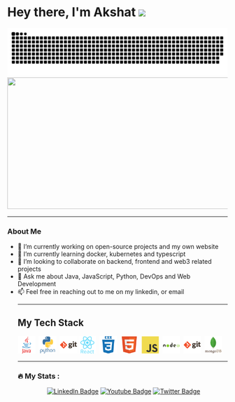 <h1>
  Hey there, I'm Akshat
  <img src="https://media.giphy.com/media/hvRJCLFzcasrR4ia7z/giphy.gif" width="30px"/>
</h1>
<div id="pacman" align="center">
<img src="https://github.com/Akshat-Mishra101/Akshat-Mishra101/blob/main/Images/grid-snake.svg" alt="commit grid snake">
</div>

<div id="main" align="center">
  <img src="https://media.giphy.com/media/dWesBcTLavkZuG35MI/giphy.gif" width="600" height="300"/>
</div>


---

 <h3>About Me</h3>
  <ul>
    <li>🔭 I’m currently working on open-source projects and my own website</li>
    <li>🌱 I’m currently learning docker, kubernetes and typescript</li>
    <li>👯 I’m looking to collaborate on backend, frontend and web3 related projects</li>
    <li>💬 Ask me about Java, JavaScript, Python, DevOps and Web Development</li>
    <li>📫 Feel free in reaching out to me on my linkedin, or email</li>


---
  <h2>My Tech Stack</h2>
<div>
  <img src="https://github.com/devicons/devicon/blob/master/icons/java/java-original-wordmark.svg" title="Java" alt="Java" width="40" height="40"/>&nbsp;
  <img src="https://github.com/devicons/devicon/blob/master/icons/python/python-original-wordmark.svg" title="Python" alt="Python" width="40" height="40"/>&nbsp;
  <img src="https://github.com/devicons/devicon/blob/master/icons/git/git-original-wordmark.svg" title="Git" **alt="Git" width="40" height="40"/>
  <img src="https://github.com/devicons/devicon/blob/master/icons/react/react-original-wordmark.svg" title="React" alt="React" width="40" height="40"/>&nbsp;
  <img src="https://github.com/devicons/devicon/blob/master/icons/css3/css3-plain-wordmark.svg"  title="CSS3" alt="CSS" width="40" height="40"/>&nbsp;
  <img src="https://github.com/devicons/devicon/blob/master/icons/html5/html5-original.svg" title="HTML5" alt="HTML" width="40" height="40"/>&nbsp;
  <img src="https://github.com/devicons/devicon/blob/master/icons/javascript/javascript-original.svg" title="JavaScript" alt="JavaScript" width="40" 
  <img src="https://github.com/devicons/devicon/blob/master/icons/mysql/mysql-original-wordmark.svg" title="MySQL"  alt="MySQL" width="40" height="40"/>&nbsp;
  <img src="https://github.com/devicons/devicon/blob/master/icons/nodejs/nodejs-original-wordmark.svg" title="NodeJS" alt="NodeJS" width="40" height="40"/>&nbsp;
  <img src="https://github.com/devicons/devicon/blob/master/icons/git/git-original-wordmark.svg" title="Git" **alt="Git" width="40" height="40"/>&nbsp;
  <img src="https://github.com/devicons/devicon/blob/master/icons/mongodb/mongodb-original-wordmark.svg" title="Mongodb" alt="Mongodb" width="40" height="40"/>
  
  

</div>


---

### :fire: My Stats :

<div align="center" id="badges">
  <img src="https://komarev.com/ghpvc/?username=Akshat-Mishra101&style=flat-square&color=blue" alt=""/>
  <a href="https://www.linkedin.com/in/0xakshat/"><img src="https://img.shields.io/badge/LinkedIn-blue?style=for-the-badge&logo=linkedin&logoColor=white" alt="LinkedIn Badge"/></a>
  <a href="#"><img src="https://img.shields.io/badge/YouTube-red?style=for-the-badge&logo=youtube&logoColor=white" alt="Youtube Badge"/></a>
  <a href="https://twitter.com/0xakshat"><img src="https://img.shields.io/badge/Twitter-blue?style=for-the-badge&logo=twitter&logoColor=white" alt="Twitter Badge"/></a>
</div>


